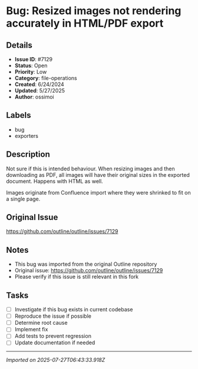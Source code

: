 # Bug: Resized images not rendering accurately in HTML/PDF export

## Details
- **Issue ID**: #7129
- **Status**: Open
- **Priority**: Low
- **Category**: file-operations
- **Created**: 6/24/2024
- **Updated**: 5/27/2025
- **Author**: ossimoi


## Labels
- bug
- exporters

## Description
Not sure if this is intended behaviour. When resizing images and then downloading as PDF, all images will have their original sizes in the exported document. Happens with HTML as well.

Images originate from Confluence import where they were shrinked to fit on a single page.

## Original Issue
https://github.com/outline/outline/issues/7129

## Notes
- This bug was imported from the original Outline repository
- Original issue: https://github.com/outline/outline/issues/7129
- Please verify if this issue is still relevant in this fork

## Tasks
- [ ] Investigate if this bug exists in current codebase
- [ ] Reproduce the issue if possible
- [ ] Determine root cause
- [ ] Implement fix
- [ ] Add tests to prevent regression
- [ ] Update documentation if needed

---
*Imported on 2025-07-27T06:43:33.918Z*
